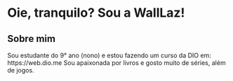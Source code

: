 <h1 alinhar="centro">Oie, tranquilo? Sou a WallLaz!</h1>

<h2>Sobre mim</h2>
Sou estudante do 9° ano (nono) e estou fazendo um curso da DIO em: https://web.dio.me
Sou apaixonada por livros e gosto muito de séries, além de jogos.
